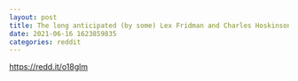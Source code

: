 ```yaml
--- 
layout: post 
title: The long anticipated (by some) Lex Fridman and Charles Hoskinson interview is now live 
date: 2021-06-16 1623859835 
categories: reddit 
--- 
```

https://redd.it/o18glm